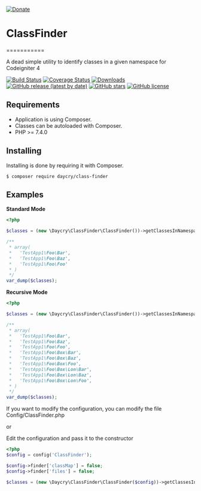[![Donate](https://img.shields.io/badge/Donate-PayPal-green.svg)](https://www.paypal.com/donate?business=SYC5XDT23UZ5G&no_recurring=0&item_name=Thank+you%21&currency_code=EUR)

# ClassFinder
===========

A dead simple utility to identify classes in a given namespace for Codeigniter 4

[![Build Status](https://github.com/daycry/class-finder/workflows/PHP%20Tests/badge.svg)](https://github.com/daycry/class-finder/actions?query=workflow%3A%22PHP+Tests%22)
[![Coverage Status](https://coveralls.io/repos/github/daycry/class-finder/badge.svg?branch=master)](https://coveralls.io/github/daycry/class-finder?branch=master)
[![Downloads](https://poser.pugx.org/daycry/class-finder/downloads)](https://packagist.org/packages/daycry/class-finder)
[![GitHub release (latest by date)](https://img.shields.io/github/v/release/daycry/class-finder)](https://packagist.org/packages/daycry/class-finder)
[![GitHub stars](https://img.shields.io/github/stars/daycry/class-finder)](https://packagist.org/packages/daycry/class-finder)
[![GitHub license](https://img.shields.io/github/license/daycry/class-finder)](https://github.com/daycry/class-finder/blob/master/LICENSE)

Requirements
------------

* Application is using Composer.
* Classes can be autoloaded with Composer.
* PHP >= 7.4.0

Installing
----------

Installing is done by requiring it with Composer.

```
$ composer require daycry/class-finder
```

Examples
--------

**Standard Mode**

```php
<?php

$classes = (new \Daycry\ClassFinder\ClassFinder())->getClassesInNamespace('Daycry');

/**
 * array(
 *   'TestApp1\Foo\Bar',
 *   'TestApp1\Foo\Baz',
 *   'TestApp1\Foo\Foo'
 * )
 */
var_dump($classes);
```

**Recursive Mode**

```php
<?php

$classes = (new \Daycry\ClassFinder\ClassFinder())->getClassesInNamespace('Daycry', \Daycry\ClassFinder\ClassFinder::RECURSIVE_MODE);

/**
 * array(
 *   'TestApp1\Foo\Bar',
 *   'TestApp1\Foo\Baz',
 *   'TestApp1\Foo\Foo',
 *   'TestApp1\Foo\Box\Bar',
 *   'TestApp1\Foo\Box\Baz',
 *   'TestApp1\Foo\Box\Foo',
 *   'TestApp1\Foo\Box\Lon\Bar',
 *   'TestApp1\Foo\Box\Lon\Baz',
 *   'TestApp1\Foo\Box\Lon\Foo',
 * )
 */
var_dump($classes);
```


If you want to modify the configuration, you can modify the file Config/ClassFinder.php

or

Edit the configuration and pass it to the constructor

```php
<?php
$config = config('ClassFinder');

$config->finder['classMap'] = false;
$config->finder['files'] = false;

$classes = (new \Daycry\ClassFinder\ClassFinder($config))->getClassesInNamespace('Daycry', \Daycry\ClassFinder\ClassFinder::RECURSIVE_MODE);
```